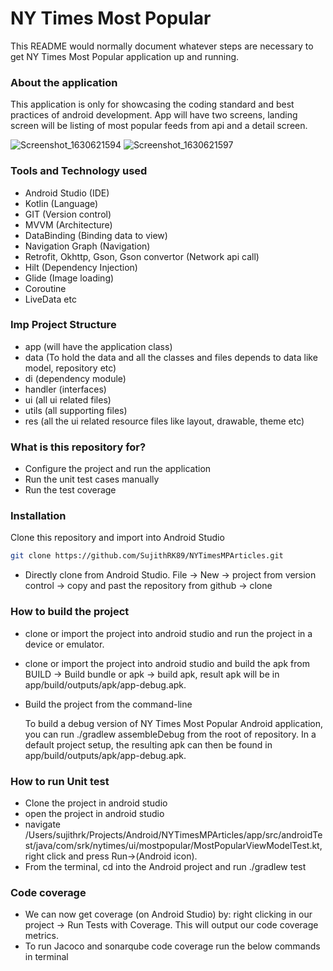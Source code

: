 # NY Times Most Popular #

This README would normally document whatever steps are necessary to get NY Times Most Popular application up and running.

### About the application ###

This application is only for showcasing the coding standard and best practices of android development.
App will have two screens, landing screen will be listing of most popular feeds from api and a detail screen.


![Screenshot_1630621594](https://user-images.githubusercontent.com/64698918/131924185-9ca35d31-a6cd-44f9-95c4-120d59560534.png)
![Screenshot_1630621597](https://user-images.githubusercontent.com/64698918/131924193-9179eeaf-22a0-48d4-bc20-7eeed0025b0b.png)


### Tools and Technology used ###

* Android Studio (IDE)
* Kotlin (Language)
* GIT (Version control)
* MVVM (Architecture)
* DataBinding (Binding data to view)
* Navigation Graph (Navigation)
* Retrofit, Okhttp, Gson, Gson convertor (Network api call)
* Hilt (Dependency Injection)
* Glide (Image loading)
* Coroutine
* LiveData etc

### Imp Project Structure ###

* app (will have the application class)
* data (To hold the data and all the classes and files depends to data like model, repository etc)
* di (dependency module)
* handler (interfaces)
* ui (all ui related files)
* utils (all supporting files)
* res (all the ui related resource files like layout, drawable, theme etc)


### What is this repository for? ###

* Configure the project and run the application
* Run the unit test cases manually
* Run the test coverage

### Installation ###
Clone this repository and import into Android Studio

```bash
git clone https://github.com/SujithRK89/NYTimesMPArticles.git
```

* Directly clone from Android Studio. File -> New -> project from version control -> copy and past the repository from github -> clone

### How to build the project ###

* clone or import the project into android studio and run the project in a device or emulator.
* clone or import the project into android studio and build the apk from BUILD -> Build bundle or apk -> build apk, result apk will be in app/build/outputs/apk/app-debug.apk.
* Build the project from the command-line

  To build a debug version of NY Times Most Popular Android application, you can run ./gradlew assembleDebug from the root of repository. In a default project setup, the resulting apk can then be found in app/build/outputs/apk/app-debug.apk.

### How to run Unit test ###

* Clone the project in android studio
* open the project in android studio
* navigate /Users/sujithrk/Projects/Android/NYTimesMPArticles/app/src/androidTest/java/com/srk/nytimes/ui/mostpopular/MostPopularViewModelTest.kt, right click and press Run->(Android icon).
* From the terminal, cd into the Android project and run ./gradlew test


### Code coverage ###

* We can now get coverage (on Android Studio) by: right clicking in our project → Run Tests with Coverage. This will output our code coverage metrics.
* To run Jacoco and sonarqube code coverage run the below commands in terminal
